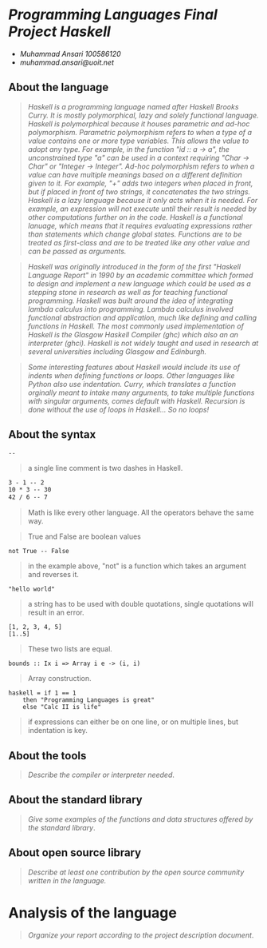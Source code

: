 # _Programming Languages Final Project Haskell_

- _Muhammad Ansari 100586120_
- _muhammad.ansari@uoit.net_


## About the language

> _Haskell is a programming language named after Haskell Brooks Curry. It is mostly polymorphical, lazy and solely functional
language. Haskell is polymorphical because it houses parametric and ad-hoc polymorphism. Parametric polymorphism refers to 
when a type of a value contains one or more type variables. This allows the value to adopt any type. For example, in the function "id :: a -> a", the unconstrained type "a" can be used in a context requiring "Char -> Char" or "Integer -> Integer". Ad-hoc polymorphism refers to when a value can have  multiple meanings based on a different definition given to it. For example, "+" adds two integers when placed in front, but if placed in front of two strings, it concatenates the two strings. Haskell is a lazy language because it only acts when it is needed. For example, an expression will not execute until their result is needed by other computations further on in the code. Haskell is a functional lanuage, which means that it requires evaluating expressions rather than statements which change global states. Functions are to be treated as first-class and are to be treated like any other value and can be passed as arguments._

> _Haskell was originally introduced in the form of the first "Haskell Language Report" in 1990 by an academic committee which formed to design and implement a new language which could be used as a stepping stone in research as well as for teaching functional programming. Haskell was built around the idea of integrating lambda calculus into programming. Lambda calculus involved functional abstraction and application, much like defining and calling functions in Haskell. The most commonly used implementation of Haskell is the Glasgow Haskell Compiler (ghc) which also an an interpreter (ghci). Haskell is not widely taught and used in research at several universities including Glasgow and Edinburgh._ 

> _Some interesting features about Haskell would include its use of indents when defining functions or loops. Other languages like Python also use indentation. 
Curry, which translates a function orginally meant to intake many arguments, to take multiple functions with singular arguments, comes default with Haskell. 
Recursion is done without the use of loops in Haskell... So no loops!_

## About the syntax

```
--
```
> a single line comment is two dashes in Haskell.

```1 + 1 -- 2
3 - 1 -- 2
10 * 3 -- 30
42 / 6 -- 7
``` 
> Math is like every other language. All the operators behave the same way.

> True and False are boolean values

```
not True -- False
```
> in the example above, "not" is a function which takes an argument and reverses it.

```
"hello world"
```
> a string has to be used with double quotations, single quotations will result in an error.

```
[1, 2, 3, 4, 5] 
[1..5]
```
> These two lists are equal.

``` 
bounds :: Ix i => Array i e -> (i, i)
```
> Array construction.

```
haskell = if 1 == 1
    then "Programming Languages is great"
    else "Calc II is life"
```
> if expressions can either be on one line, or on multiple lines, but indentation is key.

## About the tools

> _Describe the compiler or interpreter needed_.

## About the standard library

> _Give some examples of the functions and data structures
> offered by the standard library_.

## About open source library

> _Describe at least one contribution by the open source
community written in the language._

# Analysis of the language

> _Organize your report according to the project description
document_.


